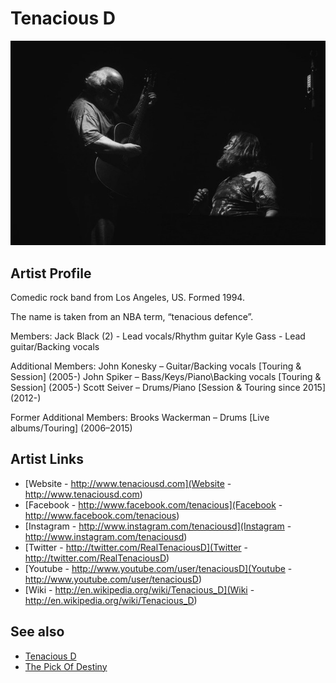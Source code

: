 # Tenacious D

![](../../assets/artists/Tenacious_D.png)

## Artist Profile

Comedic rock band from Los Angeles, US.
Formed 1994.

The name is taken from an NBA term, “tenacious defence”.

Members:
Jack Black (2) - Lead vocals/Rhythm guitar
Kyle Gass - Lead guitar/Backing vocals

Additional Members:
John Konesky – Guitar/Backing vocals [Touring & Session] (2005-)
John Spiker – Bass/Keys/Piano\Backing vocals [Touring & Session] (2005-)
Scott Seiver – Drums/Piano [Session & Touring since 2015] (2012-)

Former Additional Members:
Brooks Wackerman – Drums [Live albums/Touring] (2006–2015)

## Artist Links

- [Website - http://www.tenaciousd.com](Website - http://www.tenaciousd.com)
- [Facebook - http://www.facebook.com/tenacious](Facebook - http://www.facebook.com/tenacious)
- [Instagram - http://www.instagram.com/tenaciousd](Instagram - http://www.instagram.com/tenaciousd)
- [Twitter - http://twitter.com/RealTenaciousD](Twitter - http://twitter.com/RealTenaciousD)
- [Youtube - http://www.youtube.com/user/tenaciousD](Youtube - http://www.youtube.com/user/tenaciousD)
- [Wiki - http://en.wikipedia.org/wiki/Tenacious_D](Wiki - http://en.wikipedia.org/wiki/Tenacious_D)


## See also

- [Tenacious D](Tenacious_D.md)
- [The Pick Of Destiny](The_Pick_Of_Destiny.md)
